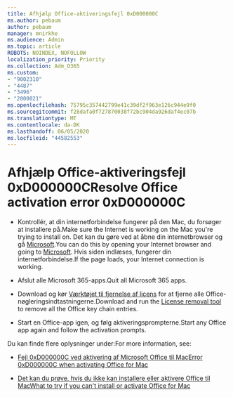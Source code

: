 ```yaml
---
title: Afhjælp Office-aktiveringsfejl 0xD000000C
ms.author: pebaum
author: pebaum
manager: mnirkhe
ms.audience: Admin
ms.topic: article
ROBOTS: NOINDEX, NOFOLLOW
localization_priority: Priority
ms.collection: Adm_O365
ms.custom:
- "9002310"
- "4487"
- "3496"
- "2000021"
ms.openlocfilehash: 75795c357442799e41c39df2f963e126c944e9f0
ms.sourcegitcommit: f28dafa0f727870038f72bc904da926daf4ec07b
ms.translationtype: MT
ms.contentlocale: da-DK
ms.lasthandoff: 06/05/2020
ms.locfileid: "44582553"
---
```

# <a name="resolve-office-activation-error-0xd000000c"></a><span data-ttu-id="30848-102">Afhjælp Office-aktiveringsfejl 0xD000000C</span><span class="sxs-lookup"><span data-stu-id="30848-102">Resolve Office activation error 0xD000000C</span></span>

- <span data-ttu-id="30848-103">Kontrollér, at din internetforbindelse fungerer på den Mac, du forsøger at installere på.</span><span class="sxs-lookup"><span data-stu-id="30848-103">Make sure the Internet is working on the Mac you're trying to install on.</span></span> <span data-ttu-id="30848-104">Det kan du gøre ved at åbne din internetbrowser og gå [Microsoft](https://www.microsoft.com).</span><span class="sxs-lookup"><span data-stu-id="30848-104">You can do this by opening your Internet browser and going to [Microsoft](https://www.microsoft.com).</span></span> <span data-ttu-id="30848-105">Hvis siden indlæses, fungerer din internetforbindelse.</span><span class="sxs-lookup"><span data-stu-id="30848-105">If the page loads, your Internet connection is working.</span></span>

- <span data-ttu-id="30848-106">Afslut alle Microsoft 365-apps.</span><span class="sxs-lookup"><span data-stu-id="30848-106">Quit all Microsoft 365 apps.</span></span>

- <span data-ttu-id="30848-107">Download og kør [Værktøjet til fjernelse af licens](https://go.microsoft.com/fwlink/?linkid=849815) for at fjerne alle Office-nøgleringsindtastningerne.</span><span class="sxs-lookup"><span data-stu-id="30848-107">Download and run the [License removal tool](https://go.microsoft.com/fwlink/?linkid=849815) to remove all the Office key chain entries.</span></span>

- <span data-ttu-id="30848-108">Start en Office-app igen, og følg aktiveringsprompterne.</span><span class="sxs-lookup"><span data-stu-id="30848-108">Start any Office app again and follow the activation prompts.</span></span>

<span data-ttu-id="30848-109">Du kan finde flere oplysninger under:</span><span class="sxs-lookup"><span data-stu-id="30848-109">For more information, see:</span></span>

- [<span data-ttu-id="30848-110">Fejl 0xD000000C ved aktivering af Microsoft Office til Mac</span><span class="sxs-lookup"><span data-stu-id="30848-110">Error 0xD000000C when activating Office for Mac</span></span>](https://support.office.com/article/error-0xd000000c-when-activating-office-for-mac-da865931-4658-4829-ba2d-8133390c6d25)

- [<span data-ttu-id="30848-111">Det kan du prøve, hvis du ikke kan installere eller aktivere Office til Mac</span><span class="sxs-lookup"><span data-stu-id="30848-111">What to try if you can't install or activate Office for Mac</span></span>](https://support.office.com/article/what-to-try-if-you-can-t-install-or-activate-office-for-mac-5efba2b4-b1e6-4e5f-bf3c-6ab945d03dea)
